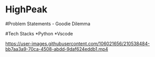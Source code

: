 # HighPeak

#Problem Statements - Goodie Dilemma

#Tech Stacks
*Python
*Vscode


https://user-images.githubusercontent.com/106021656/210538484-bb7aa3a9-70ca-4508-abdd-9daf624eddb1.mp4

